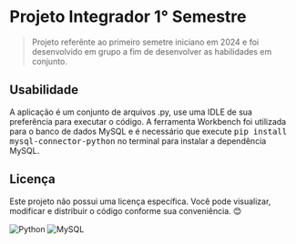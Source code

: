 # Projeto Integrador 1° Semestre

>Projeto referênte ao primeiro semetre iniciano em 2024 e foi desenvolvido em grupo a fim de desenvolver as habilidades em conjunto.

## Usabilidade

A aplicação é um conjunto de arquivos .py, use uma IDLE de sua preferência para executar o código. A ferramenta Workbench foi utilizada para o banco de dados MySQL e é necessário que execute <kbd>pip install mysql-connector-python</kbd> no terminal para instalar a dependência MySQL.

## Licença

Este projeto não possui uma licença específica. Você pode visualizar, modificar e distribuir o código conforme sua conveniência. 😊

<img align="center" alt="Python" src="https://img.shields.io/badge/Python-3776AB?style=for-the-badge&logo=python&logoColor=white"/>
<img align="center" alt="MySQL" src="https://img.shields.io/badge/CSS3-1572B6?style=for-the-badge&logo=css3&logoColor=whitehttps://img.shields.io/badge/MySQL-00000F?style=for-the-badge&logo=mysql&logoColor=white" />